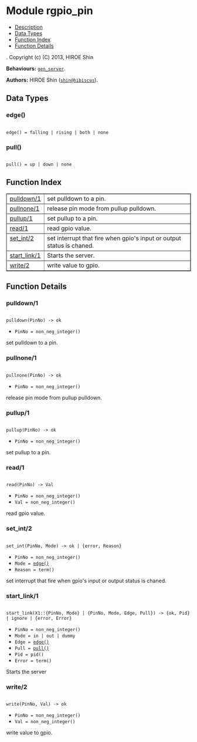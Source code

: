 

# Module rgpio_pin #
* [Description](#description)
* [Data Types](#types)
* [Function Index](#index)
* [Function Details](#functions)


.
Copyright (c) (C) 2013, HIROE Shin

__Behaviours:__ [`gen_server`](gen_server.md).

__Authors:__ HIROE Shin ([`shin@hibiscus`](mailto:shin@hibiscus)).

<a name="types"></a>

## Data Types ##




### <a name="type-edge">edge()</a> ###



<pre><code>
edge() = falling | rising | both | none
</code></pre>





### <a name="type-pull">pull()</a> ###



<pre><code>
pull() = up | down | none
</code></pre>


<a name="index"></a>

## Function Index ##


<table width="100%" border="1" cellspacing="0" cellpadding="2" summary="function index"><tr><td valign="top"><a href="#pulldown-1">pulldown/1</a></td><td>set pulldown to a pin.</td></tr><tr><td valign="top"><a href="#pullnone-1">pullnone/1</a></td><td>release pin mode from pullup pulldown.</td></tr><tr><td valign="top"><a href="#pullup-1">pullup/1</a></td><td>set pullup to a pin.</td></tr><tr><td valign="top"><a href="#read-1">read/1</a></td><td>read gpio value.</td></tr><tr><td valign="top"><a href="#set_int-2">set_int/2</a></td><td>set interrupt that fire when gpio's input or output status is chaned.</td></tr><tr><td valign="top"><a href="#start_link-1">start_link/1</a></td><td>Starts the server.</td></tr><tr><td valign="top"><a href="#write-2">write/2</a></td><td>write value to gpio.</td></tr></table>


<a name="functions"></a>

## Function Details ##

<a name="pulldown-1"></a>

### pulldown/1 ###


<pre><code>
pulldown(PinNo) -&gt; ok
</code></pre>

<ul class="definitions"><li><code>PinNo = non_neg_integer()</code></li></ul>

set pulldown to a pin.
<a name="pullnone-1"></a>

### pullnone/1 ###


<pre><code>
pullnone(PinNo) -&gt; ok
</code></pre>

<ul class="definitions"><li><code>PinNo = non_neg_integer()</code></li></ul>

release pin mode from pullup pulldown.
<a name="pullup-1"></a>

### pullup/1 ###


<pre><code>
pullup(PinNo) -&gt; ok
</code></pre>

<ul class="definitions"><li><code>PinNo = non_neg_integer()</code></li></ul>

set pullup to a pin.
<a name="read-1"></a>

### read/1 ###


<pre><code>
read(PinNo) -&gt; Val
</code></pre>

<ul class="definitions"><li><code>PinNo = non_neg_integer()</code></li><li><code>Val = non_neg_integer()</code></li></ul>

read gpio value.
<a name="set_int-2"></a>

### set_int/2 ###


<pre><code>
set_int(PinNo, Mode) -&gt; ok | {error, Reason}
</code></pre>

<ul class="definitions"><li><code>PinNo = non_neg_integer()</code></li><li><code>Mode = <a href="#type-edge">edge()</a></code></li><li><code>Reason = term()</code></li></ul>

set interrupt that fire when gpio's input or output status is chaned.
<a name="start_link-1"></a>

### start_link/1 ###


<pre><code>
start_link(X1::{PinNo, Mode} | {PinNo, Mode, Edge, Pull}) -&gt; {ok, Pid} | ignore | {error, Error}
</code></pre>

<ul class="definitions"><li><code>PinNo = non_neg_integer()</code></li><li><code>Mode = in | out | dummy</code></li><li><code>Edge = <a href="#type-edge">edge()</a></code></li><li><code>Pull = <a href="#type-pull">pull()</a></code></li><li><code>Pid = pid()</code></li><li><code>Error = term()</code></li></ul>

Starts the server
<a name="write-2"></a>

### write/2 ###


<pre><code>
write(PinNo, Val) -&gt; ok
</code></pre>

<ul class="definitions"><li><code>PinNo = non_neg_integer()</code></li><li><code>Val = non_neg_integer()</code></li></ul>

write value to gpio.
